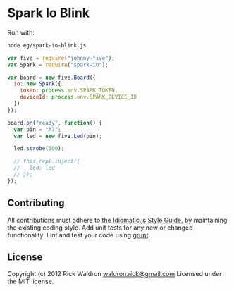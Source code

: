 # Spark Io Blink

Run with:
```bash
node eg/spark-io-blink.js
```


```javascript
var five = require("johnny-five");
var Spark = require("spark-io");

var board = new five.Board({
  io: new Spark({
    token: process.env.SPARK_TOKEN,
    deviceId: process.env.SPARK_DEVICE_ID
  })
});

board.on("ready", function() {
  var pin = "A7";
  var led = new five.Led(pin);

  led.strobe(500);

  // this.repl.inject({
  //   led: led
  // });
});

```













## Contributing
All contributions must adhere to the [Idiomatic.js Style Guide](https://github.com/rwldrn/idiomatic.js),
by maintaining the existing coding style. Add unit tests for any new or changed functionality. Lint and test your code using [grunt](https://github.com/cowboy/grunt).

## License
Copyright (c) 2012 Rick Waldron <waldron.rick@gmail.com>
Licensed under the MIT license.
